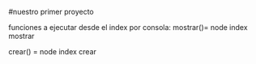 #nuestro primer proyecto


funciones a ejecutar desde el index por consola:
mostrar()= node index mostrar

crear() = node index crear